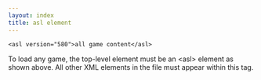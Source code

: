 ```yaml
---
layout: index
title: asl element
---
```


    <asl version="580">all game content</asl>

To load any game, the top-level element must be an \<asl\> element as shown above. All other XML elements in the file must appear within this tag.
